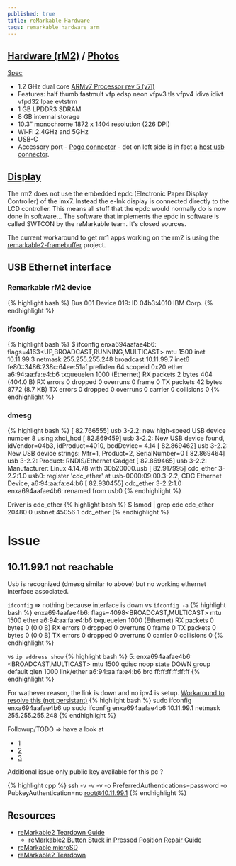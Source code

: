 ```yaml
---
published: true
title: reMarkable Hardware
tags: remarkable hardware arm
---
```

## [Hardware (rM2)](https://remarkable.com/store/remarkable-2) / [Photos](https://www.reddit.com/r/RemarkableTablet/comments/kcqzdy/broke_my_remarkable_2_it_was_knocked_off_the/)
[Spec](https://remarkable.com/#Specifications) 
- 1.2 GHz dual core [ARMv7 Processor rev 5 (v7l)](https://remarkablewiki.com/tech/spe)
- Features: half thumb fastmult vfp edsp neon vfpv3 tls vfpv4 idiva idivt vfpd32 lpae evtstrm
- 1 GB LPDDR3 SDRAM
- 8 GB internal storage
- 10.3” monochrome 1872 x 1404 resolution (226 DPI)
- Wi-Fi 2.4GHz and 5GHz
- USB-C
- Accessory port - [Pogo connector](https://www.reddit.com/r/RemarkableTablet/comments/j9g1d5/rm2_with_an_external_keyboard_accessory_port_usage/) - dot on left side is in fact a [host usb connector](https://imgur.com/gallery/TRuN0jc).

## [Display](https://remarkablewiki.com/tech/rm2_framebuffer)
The rm2 does not use the embedded epdc (Electronic Paper Display Controller) of the imx7. Instead the e-Ink display is connected directly to the LCD controller. This means all stuff that the epdc would normally do is now done in software... The software that implements the epdc in software is called SWTCON by the reMarkable team. It's closed sources.

The current workaround to get rm1 apps working on the rm2 is using the [remarkable2-framebuffer](https://github.com/ddvk/remarkable2-framebuffer) project.


## USB Ethernet interface
### Remarkable rM2 device
{% highlight bash %}
Bus 001 Device 019: ID 04b3:4010 IBM Corp.
{% endhighlight %}

### ifconfig
{% highlight bash %}
$ ifconfig
enxa694aafae4b6: flags=4163<UP,BROADCAST,RUNNING,MULTICAST>  mtu 1500
        inet 10.11.99.3  netmask 255.255.255.248  broadcast 10.11.99.7
        inet6 fe80::3486:238c:64ee:51af  prefixlen 64  scopeid 0x20<link>
        ether a6:94:aa:fa:e4:b6  txqueuelen 1000  (Ethernet)
        RX packets 2  bytes 404 (404.0 B)
        RX errors 0  dropped 0  overruns 0  frame 0
        TX packets 42  bytes 8772 (8.7 KB)
        TX errors 0  dropped 0 overruns 0  carrier 0  collisions 0
{% endhighlight %}

### dmesg
{% highlight bash %}
[   82.766555] usb 3-2.2: new high-speed USB device number 8 using xhci_hcd
[   82.869459] usb 3-2.2: New USB device found, idVendor=04b3, idProduct=4010, bcdDevice= 4.14
[   82.869462] usb 3-2.2: New USB device strings: Mfr=1, Product=2, SerialNumber=0
[   82.869464] usb 3-2.2: Product: RNDIS/Ethernet Gadget
[   82.869465] usb 3-2.2: Manufacturer: Linux 4.14.78 with 30b20000.usb
[   82.917995] cdc_ether 3-2.2:1.0 usb0: register 'cdc_ether' at usb-0000:09:00.3-2.2, CDC Ethernet Device, a6:94:aa:fa:e4:b6
[   82.930455] cdc_ether 3-2.2:1.0 enxa694aafae4b6: renamed from usb0
{% endhighlight %}

Driver is cdc_ether
{% highlight bash %}
$ lsmod | grep cdc
cdc_ether              20480  0
usbnet                 45056  1 cdc_ether
{% endhighlight %}

# Issue
## 10.11.99.1 not reachable
Usb is recognized (dmesg similar to above) but no working ethernet interface associated.

`ifconfig` => nothing because interface is down
vs `ifconfig -a`
{% highlight bash %}
enxa694aafae4b6: flags=4098<BROADCAST,MULTICAST>  mtu 1500
        ether a6:94:aa:fa:e4:b6  txqueuelen 1000  (Ethernet)
        RX packets 0  bytes 0 (0.0 B)
        RX errors 0  dropped 0  overruns 0  frame 0
        TX packets 0  bytes 0 (0.0 B)
        TX errors 0  dropped 0 overruns 0  carrier 0  collisions 0
{% endhighlight %}

vs `ip address show`
{% highlight bash %}
5: enxa694aafae4b6: <BROADCAST,MULTICAST> mtu 1500 qdisc noop state DOWN group default qlen 1000
    link/ether a6:94:aa:fa:e4:b6 brd ff:ff:ff:ff:ff:ff
{% endhighlight %}

For wathever reason, the link is down and no ipv4 is setup. [Workaround to resolve this (not persistant)](https://www.tecmint.com/ifconfig-command-examples/)
{% highlight bash %}
sudo ifconfig enxa694aafae4b6 up
sudo ifconfig enxa694aafae4b6 10.11.99.1 netmask 255.255.255.248 
{% endhighlight %}

Followup/TODO => have a look at 
- [1](https://unix.stackexchange.com/questions/386162/how-to-set-up-an-usb-ethernet-interface-in-linux)
- [2](https://unix.stackexchange.com/questions/388300/udev-does-not-rename-usb-ethernet-device)
- [3](https://www.kernel.org/doc/html/v5.8/usb/gadget_multi.html)

Additional issue only public key available for this pc ?

{% highlight cpp %}
ssh -v -v -v -o PreferredAuthentications=password -o PubkeyAuthentication=no root@10.11.99.1 
{% endhighlight %}


## Resources
- [reMarkable2 Teardown Guide](https://www.reddit.com/r/RemarkableTablet/comments/l0vq8f/remarkable2_teardown_guide/)
  	- [reMarkable2 Button Stuck in Pressed Position Repair Guide](https://www.reddit.com/r/RemarkableTablet/comments/l0x9y6/remarkable2_button_stuck_in_pressed_position/)
- [reMarkable microSD](http://www.davisr.me/projects/remarkable-microsd/)
- [reMarkable2 Teardown](https://fccid.io/2AMK2-RM110/Internal-Photos/Internal-photos-4523960)
